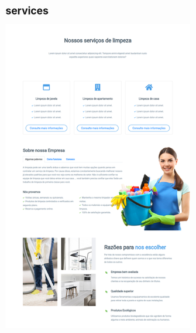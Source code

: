 # services

![services](https://github.com/JoaoMaiaa/services/blob/main/assets/img/services-lg.jpg)
